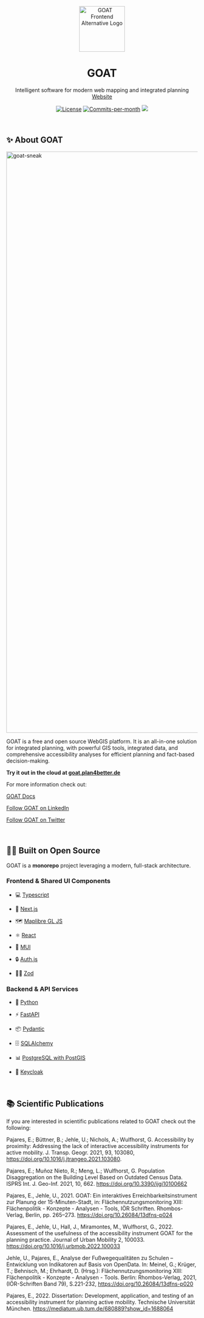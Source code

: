 <div id="top"></div>

<p align="center">
<a href="https://plan4better.de/goat">
<img width="120" alt="GOAT Frontend Alternative Logo" src="https://assets.plan4better.de/img/logo/goat_icon_standard.png">
</a>

<h1 align="center">GOAT</h1>

<p align="center">
Intelligent software for modern web mapping and integrated planning
<br />
<a href="https://plan4better.de/goat">Website</a>
</p>
</p>

<p align="center">
   <a href="https://github.com/plan4better/goat/blob/main/LICENSE"><img src="https://img.shields.io/badge/License-AGPL-purple" alt="License"></a>
   <a href="https://github.com/plan4better/goat/pulse"><img src="https://img.shields.io/github/commit-activity/m/plan4better/goat" alt="Commits-per-month"></a>
    <a href="https://github.com/plan4better/goat/issues?q=is:issue+is:open+label:%22%F0%9F%99%8B%F0%9F%8F%BB%E2%80%8D%E2%99%82%EF%B8%8Fhelp+wanted%22"><img src="https://img.shields.io/badge/Help%20Wanted-Contribute-blue"></a>
</p>

<br/>

## ✨ About GOAT

<img width="1527" alt="goat-sneak" src="https://assets.plan4better.de/img/goat_screenshot.png">

<br/>

GOAT is a free and open source WebGIS platform. It is an all-in-one solution for integrated planning, with powerful GIS tools, integrated data, and comprehensive accessibility analyses for efficient planning and fact-based decision-making.

**Try it out in the cloud at [goat.plan4better.de](https://goat.plan4better.de)**

For more information check out:

[GOAT Docs](https://goat.plan4better.de/docs)

[Follow GOAT on LinkedIn](https://www.linkedin.com/company/plan4better)

[Follow GOAT on Twitter](https://twitter.com/plan4better)

<br/>

## 👨‍💻 Built on Open Source

GOAT is a **monorepo** project leveraging a modern, full-stack architecture.

### Frontend & Shared UI Components

- 💻 [Typescript](https://www.typescriptlang.org/)

- 🚀 [Next.js](https://nextjs.org/)

- 🗺️ [Maplibre GL JS](https://maplibre.org/)

- ⚛️ [React](https://reactjs.org/)

- 🎨 [MUI](https://mui.com/)

- 🔒 [Auth.js](https://authjs.dev/)

- 🧘‍♂️ [Zod](https://zod.dev/)


### Backend & API Services

- 🐍 [Python](https://www.python.org/)

- ⚡️ [FastAPI](https://fastapi.tiangolo.com/)

- 📦 [Pydantic](https://pydantic.dev/)

- 🗄️ [SQLAlchemy](https://www.sqlalchemy.org/)

- 📊 [PostgreSQL with PostGIS](https://www.postgresql.org/)

- 🔐 [Keycloak](https://www.keycloak.org/)

<br/>

## 📚 Scientific Publications

If you are interested in scientific publications related to GOAT check out the following:

Pajares, E.; Büttner, B.; Jehle, U.; Nichols, A.; Wulfhorst, G. Accessibility by proximity: Addressing the lack of interactive
accessibility instruments for active mobility. J. Transp. Geogr. 2021, 93, 103080, https://doi.org/10.1016/j.jtrangeo.2021.103080.

Pajares, E.; Muñoz Nieto, R.; Meng, L.; Wulfhorst, G. Population Disaggregation on the Building Level Based on Outdated Census Data. ISPRS Int. J. Geo-Inf. 2021, 10, 662. https://doi.org/10.3390/ijgi10100662

Pajares, E., Jehle, U., 2021. GOAT: Ein interaktives Erreichbarkeitsinstrument zur Planung der 15-Minuten-Stadt, in: Flächennutzungsmonitoring XIII: Flächenpolitik - Konzepte - Analysen - Tools, IÖR Schriften. Rhombos-Verlag, Berlin, pp. 265–273. https://doi.org/10.26084/13dfns-p024

Pajares, E., Jehle, U., Hall, J., Miramontes, M., Wulfhorst, G., 2022. Assessment of the usefulness of the accessibility instrument GOAT for the planning practice. Journal of Urban Mobility 2, 100033. https://doi.org/10.1016/j.urbmob.2022.100033

Jehle, U., Pajares, E., Analyse der Fußwegequalitäten zu Schulen – Entwicklung von Indikatoren auf Basis von OpenData. In: Meinel, G.; Krüger, T.; Behnisch, M.; Ehrhardt, D. (Hrsg.): Flächennutzungsmonitoring XIII: Flächenpolitik - Konzepte - Analysen - Tools. Berlin: Rhombos-Verlag, 2021, (IÖR-Schriften Band 79), S.221-232, https://doi.org/10.26084/13dfns-p020

Pajares, E., 2022. Dissertation: Development, application, and testing of an accessibility instrument for planning active mobility. Technische Universität München. https://mediatum.ub.tum.de/680889?show_id=1688064
